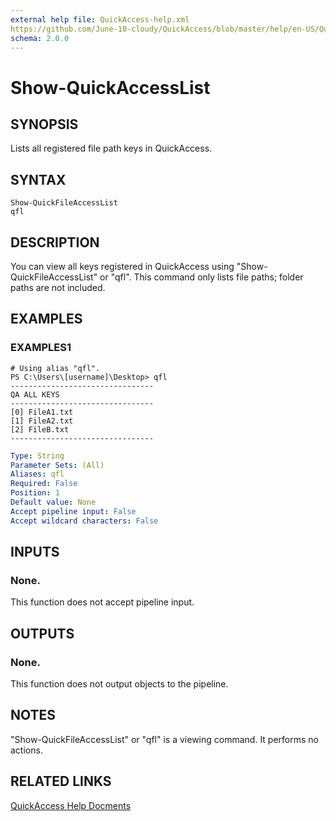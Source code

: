 ```yaml
---
external help file: QuickAccess-help.xml
https://github.com/June-10-cloudy/QuickAccess/blob/master/help/en-US/QuickAccess-help.xml
schema: 2.0.0
---
```

# Show-QuickAccessList
## SYNOPSIS
Lists all registered file path keys in QuickAccess.
## SYNTAX
```
Show-QuickFileAccessList
qfl
```
## DESCRIPTION
You can view all keys registered in QuickAccess using "Show-QuickFileAccessList" or "qfl".
This command only lists file paths; folder paths are not included.
## EXAMPLES
### EXAMPLES1
```
# Using alias "qfl".
PS C:\Users\[username]\Desktop> qfl
--------------------------------
QA ALL KEYS
--------------------------------
[0] FileA1.txt
[1] FileA2.txt
[2] FileB.txt
--------------------------------
```
```yaml
Type: String
Parameter Sets: (All)
Aliases: qfl
Required: False
Position: 1
Default value: None
Accept pipeline input: False
Accept wildcard characters: False
```
## INPUTS
### None. 
This function does not accept pipeline input.
## OUTPUTS
### None. 
This function does not output objects to the pipeline.
## NOTES
"Show-QuickFileAccessList" or "qfl" is a viewing command. It performs no actions.
## RELATED LINKS
[QuickAccess Help Docments](https://github.com/June-10-cloudy/QuickAccess-Help)

